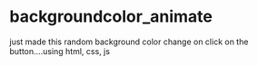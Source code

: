 # backgroundcolor_animate
just made this random background color change on click on the button....using html, css, js
